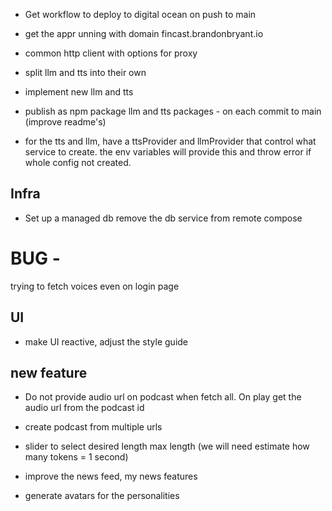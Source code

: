 - Get workflow to deploy to digital ocean on push to main 

- get the appr unning with domain fincast.brandonbryant.io

- common http client with options for proxy 

- split llm and tts into their own 

- implement new llm and tts 

- publish as npm package llm and tts packages - on each commit to main (improve readme's)

- for the tts and llm, have a ttsProvider and llmProvider that control what service to create. the env variables will provide this and throw error if whole config not created.

## Infra 

- Set up a managed db remove the db service from remote compose


# BUG - 
trying to fetch voices even on login page

## UI 

- make UI reactive, adjust the style guide


## new feature

- Do not provide audio url on podcast when fetch all.  On play get the audio url from the podcast id 

- create podcast from multiple urls 

- slider to select desired length max length (we will need estimate how many tokens = 1 second)

- improve the news feed, my news features 

- generate avatars for the personalities

